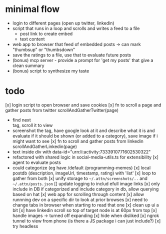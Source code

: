 # minimal flow
- login to different pages (open up twitter, linkedin)
- script that runs in a loop and scrolls and writes a feed to a file
  - post link to create embed
  - text content
- web app to browser that feed of embedded posts -> can mark "thumbsup" or "thumbsdown"
- save the ratings to a file, use that to evaluate future posts
- (bonus) mcp server - provide a prompt for 'get my posts' that give a clean summary
- (bonus) script to synthesize my taste

# todo
[x] login script to open browser and save cookies
[x] fn to scroll a page and gather posts from twitter scrollAndGatherTwitter(page)
  - find next <article> tag, scroll it to view
  - screenshot the tag, have google look at it and describe what it is and evaluate if it should be shown (or added to a category), save image if i might want to see
[x] fn to scroll and gather posts from linkedin scrollAndGatherLinkedin(page)
  - text inside div with data-id="urn:li:activity:7333910771602530322"
  - refactored with shared logic in social-media-utils.ts for extensibility
[x] agent to evaluate posts
  - could categorize (eg have /default /programming-memes)
[x] local postdb (description, imageUrl, timestamp, rating) with 'list'
[x] loop to gather from both
  [x] unify storage to `~/.attn/screenshots/..` and `~/.attn/posts.json`
  [] update logging to includ efull image links
[x] only include in DB if categorized and include category in db, allow querying based on hat
[x] web app for scrolling through content
[x] allow runnning dev on a specific dir to look at prior browses
[x] need to change tabs in browser when starting to read that one
[x] clean up ui a bit
[x] have linkedin scroll so top of target node is at 60px from top
[x] handle images -> turned off expanding
[x] hide when disliked
[x] ngrok tunnel to view from phone (is there a JS package i can just include?)
[x] try headless

